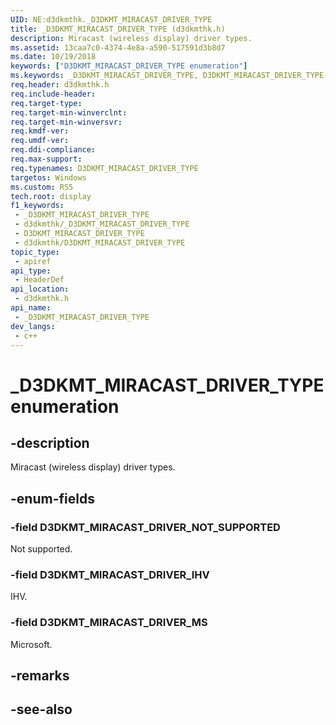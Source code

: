 ```yaml
---
UID: NE:d3dkmthk._D3DKMT_MIRACAST_DRIVER_TYPE
title: _D3DKMT_MIRACAST_DRIVER_TYPE (d3dkmthk.h)
description: Miracast (wireless display) driver types.
ms.assetid: 13caa7c0-4374-4e8a-a590-517591d3b8d7
ms.date: 10/19/2018
keywords: ["D3DKMT_MIRACAST_DRIVER_TYPE enumeration"]
ms.keywords: _D3DKMT_MIRACAST_DRIVER_TYPE, D3DKMT_MIRACAST_DRIVER_TYPE,
req.header: d3dkmthk.h
req.include-header: 
req.target-type: 
req.target-min-winverclnt: 
req.target-min-winversvr: 
req.kmdf-ver: 
req.umdf-ver: 
req.ddi-compliance: 
req.max-support: 
req.typenames: D3DKMT_MIRACAST_DRIVER_TYPE
targetos: Windows
ms.custom: RS5
tech.root: display
f1_keywords:
 - _D3DKMT_MIRACAST_DRIVER_TYPE
 - d3dkmthk/_D3DKMT_MIRACAST_DRIVER_TYPE
 - D3DKMT_MIRACAST_DRIVER_TYPE
 - d3dkmthk/D3DKMT_MIRACAST_DRIVER_TYPE
topic_type:
 - apiref
api_type:
 - HeaderDef
api_location:
 - d3dkmthk.h
api_name:
 - _D3DKMT_MIRACAST_DRIVER_TYPE
dev_langs:
 - c++
---
```


# _D3DKMT_MIRACAST_DRIVER_TYPE enumeration


## -description

Miracast (wireless display) driver types.

## -enum-fields

### -field D3DKMT_MIRACAST_DRIVER_NOT_SUPPORTED 

Not supported.

### -field D3DKMT_MIRACAST_DRIVER_IHV 

IHV.

### -field D3DKMT_MIRACAST_DRIVER_MS 

Microsoft.

## -remarks

## -see-also

